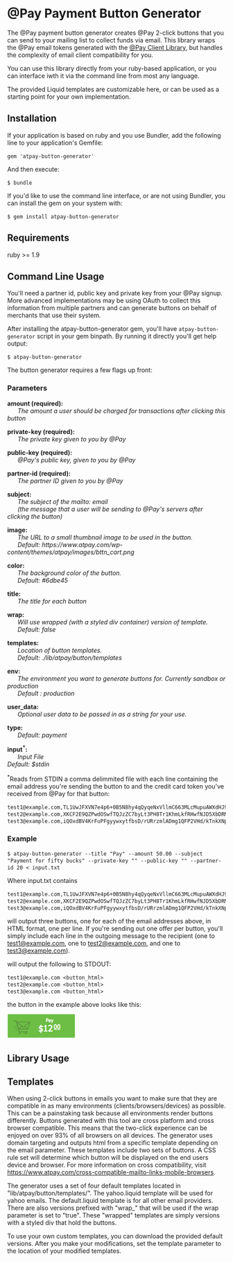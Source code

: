 # @Pay Payment Button Generator

The @Pay payment button generator creates @Pay 2-click buttons that you can send
to your mailing list to collect funds via email. This library wraps the @Pay
email tokens generated with the [@Pay Client
Library](https://github.com/atpay/atpay-client), but handles the complexity of
email client compatibility for you. 

You can use this library directly from your ruby-based application, or you can
interface iwth it via the command line from most any language.

The provided Liquid templates are customizable here, or can be used as
a starting point for your own implementation.

## Installation

If your application is based on ruby and you use Bundler, add the following line
to your application's Gemfile:

    gem 'atpay-button-generator'

And then execute:

    $ bundle

If you'd like to use the command line interface, or are not using Bundler, you
can install the gem on your system with:

    $ gem install atpay-button-generator

## Requirements

ruby >= 1.9

## Command Line Usage

You'll need a partner id, public key and private key from your @Pay signup. More
advanced implementations may be using OAuth to collect this information from
multiple partners and can generate buttons on behalf of merchants that use their
system. 

After installing the atpay-button-generator gem, you'll have
`atpay-button-generator` script in your gem binpath. By running it directly
you'll get help output:

    $ atpay-button-generator

The button generator requires a few flags up front:

### Parameters

<p><strong>amount (required): </strong> <br />
<i> &nbsp; &nbsp; &nbsp; The amount a user should be charged for transactions after clicking this button</i></p>
 
<p><strong>private-key (required):</strong> <br />
<i> &nbsp; &nbsp; &nbsp; The private key given to you by @Pay</i></p>

<p><strong>public-key (required):</strong> <br />
<i> &nbsp; &nbsp; &nbsp; @Pay's public key, given to you by @Pay</i></p>

<p><strong>partner-id (required):</strong> <br />
<i> &nbsp; &nbsp; &nbsp; The partner ID given to you by @Pay</i></p>

<p><strong>subject:</strong> <br />
<i> &nbsp; &nbsp; &nbsp; The subject of the mailto: email <br/> &nbsp; &nbsp; &nbsp; (the message that a user will be sending to @Pay's servers after clicking the button)</i></p>

<p><strong>image:</strong> <br />
<i> &nbsp; &nbsp; &nbsp; The URL to a small thumbnail image to be used in the button. <br /> &nbsp; &nbsp; &nbsp; Default: https://www.atpay.com/wp-content/themes/atpay/images/bttn_cart.png</i></p>

<p><strong>color:</strong> <br />
<i> &nbsp; &nbsp; &nbsp; The background color of the button. <br /> &nbsp; &nbsp; &nbsp;  Default: #6dbe45</i></p>

<p><strong>title:</strong> <br />
<i> &nbsp; &nbsp; &nbsp; The title for each button</i></p>

<p><strong>wrap:</strong> <br />
<i> &nbsp; &nbsp; &nbsp; Will use wrapped (with a styled div container) version of template. <br /> &nbsp; &nbsp; &nbsp; Default: false</i></p>

<p><strong>templates:</strong> <br />
<i> &nbsp; &nbsp; &nbsp; Location of button templates. <br /> &nbsp; &nbsp; &nbsp; Default: ./lib/atpay/button/templates</i></p>

<p><strong>env:</strong> <br /> 
<i> &nbsp; &nbsp; &nbsp; The environment you want to generate buttons for. Currently sandbox or production<br /> &nbsp; &nbsp; &nbsp; Default : production</i></p>

<p><strong>user_data:</strong> <br /> 
<i> &nbsp; &nbsp; &nbsp; Optional user data  to be passed in as a string for your use. </i></p>

<p><strong>type:</strong> <br /> 
<i> &nbsp; &nbsp; &nbsp; Default: payment</i></p>

<p><strong>input<sup>*</sup>: </strong> <br /> 
<i> &nbsp; &nbsp; &nbsp; Input File
<br />Default: $stdin</i></p>

<sup>*</sup>Reads from STDIN a comma delimmited file with each line containing the
email address you're sending the button to and the credit card token you've
received from @Pay for that button:

    test1@example.com,TL1UwJFXVN7e4p6+0B5N8hy4qQyqeNxVllmC663MLcMupuAWXdHJ9g8PRAnlIh+AMZBgpaIrfWStZ5/3hYi6vCAV7q6+3M6LLqxk
    test2@example.com,XKCF2E9QZPwdOSwfTQJzZC7byLt3PH8Tr1KhmLkfRHwfNJD5XbDRMrxGYOiSnfrLEKNzm9+a4r++bpUG2hNrPyYLpNgph3BXAAfC
    test3@example.com,iQOxdBV4KrFuPFgyywxytfbsD/rURrzmlADmg1QFP2VHd/kTnkXNpnp2Utv4RS0Zz2YeOloilMhljsOcRVA2YwSu9knwF1h6tNjE

### Example

    $ atpay-button-generator --title "Pay" --amount 50.00 --subject "Payment for fifty bucks" --private-key "" --public-key "" --partner-id 20 < input.txt

Where input.txt contains

    test1@example.com,TL1UwJFXVN7e4p6+0B5N8hy4qQyqeNxVllmC663MLcMupuAWXdHJ9g8PRAnlIh+AMZBgpaIrfWStZ5/3hYi6vCAV7q6+3M6LLqxk
    test2@example.com,XKCF2E9QZPwdOSwfTQJzZC7byLt3PH8Tr1KhmLkfRHwfNJD5XbDRMrxGYOiSnfrLEKNzm9+a4r++bpUG2hNrPyYLpNgph3BXAAfC
    test3@example.com,iQOxdBV4KrFuPFgyywxytfbsD/rURrzmlADmg1QFP2VHd/kTnkXNpnp2Utv4RS0Zz2YeOloilMhljsOcRVA2YwSu9knwF1h6tNjE

will output three buttons, one for each of the email addresses above, in HTML
format, one per line. If you're sending out one offer per button, you'll simply
include each line in the outgoing message to the recipient (one to
test1@example.com, one to test2@example.com, and one to test3@example.com).

will output the following to STDOUT:
 
    test1@example.com <button_html>
    test2@example.com <button_html>
    test3@example.com <button_html>


the button in the example above looks like this:

![Example Button](https://github.com/atpay/button-generator/blob/master/imgs/sample_button.png?raw=true)

## Library Usage


## Templates

When using 2-click buttons in emails you want to make sure that they are compatible in as many environments (clients/browsers/devices) as possible. This can be a painstaking task because all environments render buttons differently. Buttons generated with this tool are cross platform and cross browser compatible. This means that the two-click experience can be enjoyed on over 93% of all browsers on all devices. The generator uses domain targeting and outputs html from a specific template depending on the email parameter. These templates include two sets of buttons. A CSS rule set will determine which button will be displayed on the end users device and browser. For more information on cross compatibility, visit https://www.atpay.com/cross-compatible-mailto-links-mobile-browsers.

The generator uses a set of four default templates located in "lib/atpay/button/templates/". The yahoo.liquid template will be used for yahoo emails. The default.liquid template is for all other email providers. There are also versions prefixed with "wrap_" that will be used if the wrap parameter is set to "true". These "wrapped" templates are simply versions with a styled div that hold the buttons. 

To use your own custom templates, you can download the provided default versions. After you make your modifications, set the template parameter to the location of your modified templates.  
